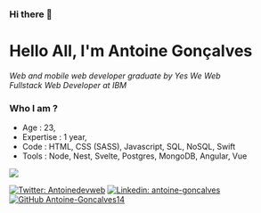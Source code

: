 ### Hi there 👋



<h1>Hello All, I'm Antoine Gonçalves </h1>

<p><em>Web and mobile web developer graduate by Yes We Web
</br>Fullstack Web Developer at IBM
</em></p>

### Who I am ?

- Age : 23,
- Expertise : 1 year,
- Code : HTML, CSS (SASS), Javascript, SQL, NoSQL, Swift
- Tools : Node, Nest, Svelte, Postgres, MongoDB, Angular, Vue

<a href="https://github.com/anuraghazra/github-readme-stats">
  <img align="center" src="https://github-readme-stats.vercel.app/api?username=Antoine-Goncalves14&show_icons=true&count_private=true&hide_title=TRUE&title_color=FFA500&icon_color=FFA500&hide_border=true&include_all_commits=true&hide=issues" />
</a>

[![Twitter: Antoinedevweb](https://img.shields.io/twitter/follow/Antoinedevweb?style=social)](https://twitter.com/Antoinedevweb)
[![Linkedin: antoine-goncalves](https://img.shields.io/badge/-antoine-goncalves-blue?style=flat-square&logo=Linkedin&logoColor=white&link=https://www.linkedin.com/in/antoine-goncalves-b19569190/)](https://www.linkedin.com/in/antoine-goncalves-b19569190/)
[![GitHub Antoine-Goncalves14](https://img.shields.io/github/followers/Antoine-Goncalves14?label=follow&style=social)](https://github.com/Antoine-Goncalves14)


<!--
**Antoine-Goncalves14/Antoine-Goncalves14** is a ✨ _special_ ✨ repository because its `README.md` (this file) appears on your GitHub profile.

Here are some ideas to get you started:

- 🔭 I’m currently working on ...
- 🌱 I’m currently learning ...
- 👯 I’m looking to collaborate on ...
- 🤔 I’m looking for help with ...
- 💬 Ask me about ...
- 📫 How to reach me: ...
- 😄 Pronouns: ...
- ⚡ Fun fact: ...
-->